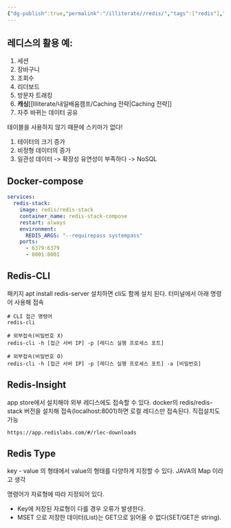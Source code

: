 ```yaml
---
{"dg-publish":true,"permalink":"/illiterate//redis/","tags":["redis"],"noteIcon":"","created":"2025-03-04T16:53:00","updated":"2025-03-04T16:53:51+09:00"}
---
```


## 레디스의 활용 예:

1. 세션
2. 장바구니
3. 조회수
4. 리더보드
5. 방문자 트래킹
6. **캐싱**[[Illiterate/내일배움캠프/Caching 전략\|Caching 전략]]
7. 자주 바뀌는 데이터 공유

테이블을 사용하지 않기 때문에 스키마가 없다!

1. 테이터의 크기 증가
2. 비정형 데이터의 증가
3. 일관성 데이터 -> 확장성 유연성이 부족하다 -> NoSQL

## Docker-compose

```yml
services:
  redis-stack:
    image: redis/redis-stack
    container_name: redis-stack-compose
    restart: always
    environment:
      REDIS_ARGS: "--requirepass systempass"
    ports:
      - 6379:6379
      - 8001:8001
```

## Redis-CLI

패키지 apt install redis-server 설치하면 cli도 함께 설치 된다. 터미널에서 아래 명령어 사용해 접속

```
# CLI 접근 명령어 
redis-cli

# 외부접속(비밀번호 X) 
redis-cli -h [접근 서버 IP] -p [레디스 실행 프로세스 포트] 

# 외부접속(비밀번호 O) 
redis-cli -h [접근 서버 IP] -p [레디스 실행 프로세스 포트] -a [비밀번호]
```

## Redis-Insight

app store에서 설치해야 외부 레디스에도 접속할 수 있다.
docker의 redis/redis-stack 버전을 설치해 접속(localhost:8001)하면 로컬 레디스만 접속된다.
직접설치도 가능
```dmz file
https://app.redislabs.com/#/rlec-downloads
```

## Redis Type

key - value 의 형태에서 value의 형태를 다양하게 지정할 수 있다. JAVA의 Map 이라고 생각

명령어가 자료형에 따라 지정되어 있다. 
- Key에 저장된 자료형이 다를 경우 오류가 발생한다.
- MSET 으로 저장한 데이터(List)는 GET으로 읽어올 수 없다(SET/GET은 string).
